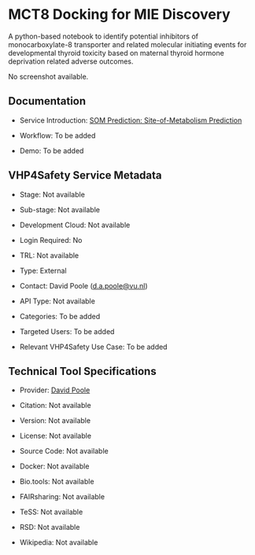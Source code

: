 # MCT8 Docking for MIE Discovery

<!--- This file is autogenerated. Edit mct8-dock.json to make changes in this page. --->

A python-based notebook to identify potential inhibitors of monocarboxylate-8 transporter and related molecular initiating events for developmental thyroid toxicity based on maternal thyroid hormone deprivation related adverse outcomes.

No screenshot available.

## Documentation

* Service Introduction: [SOM Prediction: Site-of-Metabolism Prediction](https://colab.research.google.com/drive/1vhy61p0z_AGnSEidwD83RwBzsW2AxAAT?usp=sharing)

* Workflow: To be added

* Demo: To be added

<h4 id='tess-widget-materials-header'></h4>

<div id='tess-widget-materials-list' class='tess-widget tess-widget-list'></div>
<script>
  function initTeSSWidgets() {
    var query = 'mct8-dock';
    if (query.trim() != '') {
      TessWidget.Materials(document.getElementById('tess-widget-materials-list'),
                           'SimpleList',
                           {
                             opts: {
                               enableSearch: false
                             },
                             params: {
                               pageSize: 5,
                               q: query
                             }
                           });
      document.getElementById('tess-widget-materials-header').innerHTML = 'Documentation from ELIXIR TeSS'
    }
}
</script>
<script async='' defer='' src='https://elixirtess.github.io/TeSS_widgets/components/js/tess-widget-standalone.js' onload='initTeSSWidgets()'></script>


## VHP4Safety Service Metadata

* Stage: <span class="glossary_term">Not available

* Sub-stage: <span class="glossary_term">Not available

* Development Cloud: Not available

* Login Required: No

* TRL: Not available

* Type: External

* Contact: David Poole (d.a.poole@vu.nl)

* API Type: Not available

* Categories: To be added

* Targeted Users: To be added

* Relevant VHP4Safety Use Case: To be added

## Technical Tool Specifications

* Provider: [David Poole]()

* Citation: Not available

* Version: Not available

* License: Not available

* Source Code: Not available

* Docker: Not available

* Bio.tools: Not available

* FAIRsharing: Not available

* TeSS: Not available

* RSD: Not available

* Wikipedia: Not available

<script type="application/ld+json">
  {
    "@context": "https://schema.org/",
    "@type": "SoftwareApplication",
    "http://purl.org/dc/terms/conformsTo": {
      "@type": "CreativeWork", "@id": "https://bioschemas.org/profiles/ComputationalTool/1.0-RELEASE"
    },
    "@id" : "https://vhp4safety.github.io/cloud/service/mct8-dock",
    "name": "MCT8 Docking for MIE Discovery",
    "description": "A python-based notebook to identify potential inhibitors of monocarboxylate-8 transporter and related molecular initiating events for developmental thyroid toxicity based on maternal thyroid hormone deprivation related adverse outcomes.",
    "url": "https://colab.research.google.com/drive/1vhy61p0z_AGnSEidwD83RwBzsW2AxAAT?usp=sharing"
  }
</script>
